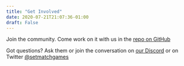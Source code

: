 ```yaml
---
title: "Get Involved"
date: 2020-07-21T21:07:36-01:00
draft: False
---
```


Join the community. Come work on it with us
in the [repo on GitHub](https://github.com/SetMatchGames/squad)

Got questions? Ask them or join the conversation on [our
Discord](https://discord.gg/4wq7nTN) or on Twitter
[@setmatchgames](https://twitter.com/setmatchgames)





